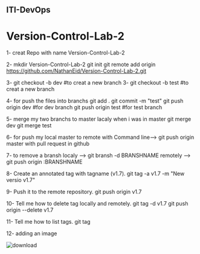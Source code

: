 ## ITI-DevOps

# Version-Control-Lab-2

1- creat Repo with name Version-Control-Lab-2

2- mkdir Version-Control-Lab-2
git init
git remote add origin https://github.com/NathanEid/Version-Control-Lab-2.git

3- git checkout -b dev #to creat a new branch
3- git checkout -b test #to creat a new branch

4- for push the files into branchs
git add .
git commit -m "test"
git push origin dev #for dev branch
git push origin test #for test branch

5- merge my two branchs to master lacaly
when i was in master
git merge dev
git merge test

6- for push my local master to remote
with Command line--> git push origin master
with pull request in github

7- to remove a bransh 
localy --> git bransh -d BRANSHNAME 
remotely --> git push origin :BRANSHNAME

8- Create an annotated tag with tagname (v1.7).
git tag -a v1.7 -m "New versio v1.7"

9- Push it to the remote repository.
git push origin v1.7

10- Tell me how to delete tag locally and remotely.
git tag -d v1.7
git push origin --delete v1.7

11- Tell me how to list tags.
git tag 

12- adding an image

![download](https://user-images.githubusercontent.com/40915944/204588563-fb619156-cb8e-412c-becd-a5d29cd17e9f.png)
